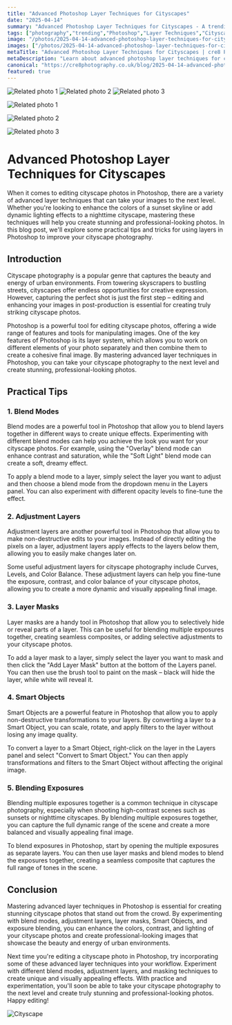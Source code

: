 ```yaml
---
title: "Advanced Photoshop Layer Techniques for Cityscapes"
date: "2025-04-14"
summary: "Advanced Photoshop Layer Techniques for Cityscapes - A trending topic in photography."
tags: ["photography","trending","Photoshop","Layer Techniques","Cityscapes","Blend Modes","Adjustment Layers","Layer Masks","Smart Objects","Blending Exposures","Urban Environments","Professional-looking Photos"]
image: "/photos/2025-04-14-advanced-photoshop-layer-techniques-for-cityscapes-1.jpg"
images: ["/photos/2025-04-14-advanced-photoshop-layer-techniques-for-cityscapes-1.jpg","/photos/2025-04-14-advanced-photoshop-layer-techniques-for-cityscapes-2.jpg","/photos/2025-04-14-advanced-photoshop-layer-techniques-for-cityscapes-3.jpg"]
metaTitle: "Advanced Photoshop Layer Techniques for Cityscapes | cre8 Photography"
metaDescription: "Learn about advanced photoshop layer techniques for cityscapes in photography with practical tips and insights."
canonical: "https://cre8photography.co.uk/blog/2025-04-14-advanced-photoshop-layer-techniques-for-cityscapes"
featured: true
---
```


<!-- Gallery as HTML -->

<div class="grid grid-cols-1 sm:grid-cols-2 md:grid-cols-3 gap-4">
  <img src="/photos/2025-04-14-advanced-photoshop-layer-techniques-for-cityscapes-1.jpg" alt="Related photo 1" class="w-full rounded-lg" />
<img src="/photos/2025-04-14-advanced-photoshop-layer-techniques-for-cityscapes-2.jpg" alt="Related photo 2" class="w-full rounded-lg" />
<img src="/photos/2025-04-14-advanced-photoshop-layer-techniques-for-cityscapes-3.jpg" alt="Related photo 3" class="w-full rounded-lg" />
</div>


<!-- Gallery as Markdown -->
![Related photo 1](/photos/2025-04-14-advanced-photoshop-layer-techniques-for-cityscapes-1.jpg)


![Related photo 2](/photos/2025-04-14-advanced-photoshop-layer-techniques-for-cityscapes-2.jpg)


![Related photo 3](/photos/2025-04-14-advanced-photoshop-layer-techniques-for-cityscapes-3.jpg)



# Advanced Photoshop Layer Techniques for Cityscapes

When it comes to editing cityscape photos in Photoshop, there are a variety of advanced layer techniques that can take your images to the next level. Whether you're looking to enhance the colors of a sunset skyline or add dynamic lighting effects to a nighttime cityscape, mastering these techniques will help you create stunning and professional-looking photos. In this blog post, we'll explore some practical tips and tricks for using layers in Photoshop to improve your cityscape photography.

## Introduction

Cityscape photography is a popular genre that captures the beauty and energy of urban environments. From towering skyscrapers to bustling streets, cityscapes offer endless opportunities for creative expression. However, capturing the perfect shot is just the first step – editing and enhancing your images in post-production is essential for creating truly striking cityscape photos.

Photoshop is a powerful tool for editing cityscape photos, offering a wide range of features and tools for manipulating images. One of the key features of Photoshop is its layer system, which allows you to work on different elements of your photo separately and then combine them to create a cohesive final image. By mastering advanced layer techniques in Photoshop, you can take your cityscape photography to the next level and create stunning, professional-looking photos.

## Practical Tips

### 1. Blend Modes

Blend modes are a powerful tool in Photoshop that allow you to blend layers together in different ways to create unique effects. Experimenting with different blend modes can help you achieve the look you want for your cityscape photos. For example, using the "Overlay" blend mode can enhance contrast and saturation, while the "Soft Light" blend mode can create a soft, dreamy effect.

To apply a blend mode to a layer, simply select the layer you want to adjust and then choose a blend mode from the dropdown menu in the Layers panel. You can also experiment with different opacity levels to fine-tune the effect.

### 2. Adjustment Layers

Adjustment layers are another powerful tool in Photoshop that allow you to make non-destructive edits to your images. Instead of directly editing the pixels on a layer, adjustment layers apply effects to the layers below them, allowing you to easily make changes later on.

Some useful adjustment layers for cityscape photography include Curves, Levels, and Color Balance. These adjustment layers can help you fine-tune the exposure, contrast, and color balance of your cityscape photos, allowing you to create a more dynamic and visually appealing final image.

### 3. Layer Masks

Layer masks are a handy tool in Photoshop that allow you to selectively hide or reveal parts of a layer. This can be useful for blending multiple exposures together, creating seamless composites, or adding selective adjustments to your cityscape photos.

To add a layer mask to a layer, simply select the layer you want to mask and then click the "Add Layer Mask" button at the bottom of the Layers panel. You can then use the brush tool to paint on the mask – black will hide the layer, while white will reveal it.

### 4. Smart Objects

Smart Objects are a powerful feature in Photoshop that allow you to apply non-destructive transformations to your layers. By converting a layer to a Smart Object, you can scale, rotate, and apply filters to the layer without losing any image quality.

To convert a layer to a Smart Object, right-click on the layer in the Layers panel and select "Convert to Smart Object." You can then apply transformations and filters to the Smart Object without affecting the original image.

### 5. Blending Exposures

Blending multiple exposures together is a common technique in cityscape photography, especially when shooting high-contrast scenes such as sunsets or nighttime cityscapes. By blending multiple exposures together, you can capture the full dynamic range of the scene and create a more balanced and visually appealing final image.

To blend exposures in Photoshop, start by opening the multiple exposures as separate layers. You can then use layer masks and blend modes to blend the exposures together, creating a seamless composite that captures the full range of tones in the scene.

## Conclusion

Mastering advanced layer techniques in Photoshop is essential for creating stunning cityscape photos that stand out from the crowd. By experimenting with blend modes, adjustment layers, layer masks, Smart Objects, and exposure blending, you can enhance the colors, contrast, and lighting of your cityscape photos and create professional-looking images that showcase the beauty and energy of urban environments.

Next time you're editing a cityscape photo in Photoshop, try incorporating some of these advanced layer techniques into your workflow. Experiment with different blend modes, adjustment layers, and masking techniques to create unique and visually appealing effects. With practice and experimentation, you'll soon be able to take your cityscape photography to the next level and create truly stunning and professional-looking photos. Happy editing! 

![Cityscape](/path/to/image)

